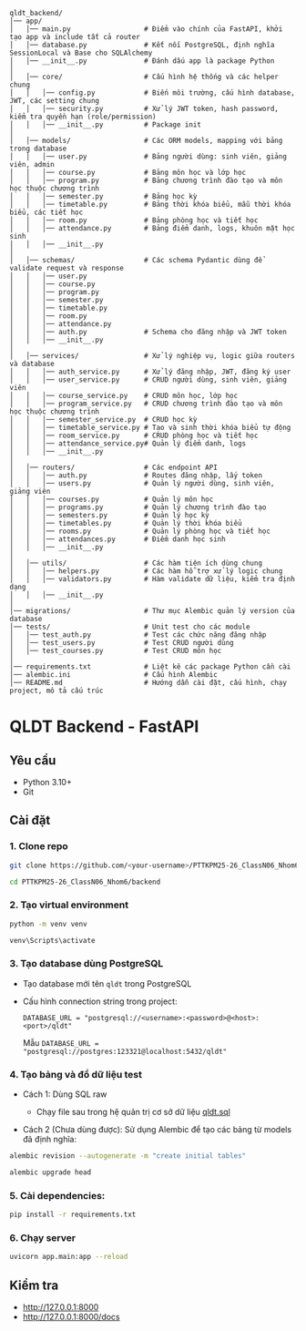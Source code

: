 ```
qldt_backend/ 
│── app/ 
│   │── main.py                  # Điểm vào chính của FastAPI, khởi tạo app và include tất cả router
│   │── database.py              # Kết nối PostgreSQL, định nghĩa SessionLocal và Base cho SQLAlchemy
│   │── __init__.py              # Đánh dấu app là package Python
│
│   │── core/                    # Cấu hình hệ thống và các helper chung
│   │   │── config.py            # Biến môi trường, cấu hình database, JWT, các setting chung
│   │   │── security.py          # Xử lý JWT token, hash password, kiểm tra quyền hạn (role/permission)
│   │   │── __init__.py          # Package init
│
│   │── models/                  # Các ORM models, mapping với bảng trong database
│   │   │── user.py              # Bảng người dùng: sinh viên, giảng viên, admin
│   │   │── course.py            # Bảng môn học và lớp học
│   │   │── program.py           # Bảng chương trình đào tạo và môn học thuộc chương trình
│   │   │── semester.py          # Bảng học kỳ
│   │   │── timetable.py         # Bảng thời khóa biểu, mẫu thời khóa biểu, các tiết học
│   │   │── room.py              # Bảng phòng học và tiết học
│   │   │── attendance.py        # Bảng điểm danh, logs, khuôn mặt học sinh
│   │   │── __init__.py
│
│   │── schemas/                 # Các schema Pydantic dùng để validate request và response
│   │   │── user.py
│   │   │── course.py
│   │   │── program.py
│   │   │── semester.py
│   │   │── timetable.py
│   │   │── room.py
│   │   │── attendance.py
│   │   │── auth.py              # Schema cho đăng nhập và JWT token
│   │   │── __init__.py
│
│   │── services/                # Xử lý nghiệp vụ, logic giữa routers và database
│   │   │── auth_service.py      # Xử lý đăng nhập, JWT, đăng ký user
│   │   │── user_service.py      # CRUD người dùng, sinh viên, giảng viên
│   │   │── course_service.py    # CRUD môn học, lớp học
│   │   │── program_service.py   # CRUD chương trình đào tạo và môn học thuộc chương trình
│   │   │── semester_service.py  # CRUD học kỳ
│   │   │── timetable_service.py # Tạo và sinh thời khóa biểu tự động
│   │   │── room_service.py      # CRUD phòng học và tiết học
│   │   │── attendance_service.py# Quản lý điểm danh, logs
│   │   │── __init__.py
│
│   │── routers/                 # Các endpoint API
│   │   │── auth.py              # Routes đăng nhập, lấy token
│   │   │── users.py             # Quản lý người dùng, sinh viên, giảng viên
│   │   │── courses.py           # Quản lý môn học
│   │   │── programs.py          # Quản lý chương trình đào tạo
│   │   │── semesters.py         # Quản lý học kỳ
│   │   │── timetables.py        # Quản lý thời khóa biểu
│   │   │── rooms.py             # Quản lý phòng học và tiết học
│   │   │── attendances.py       # Điểm danh học sinh
│   │   │── __init__.py
│
│   │── utils/                   # Các hàm tiện ích dùng chung
│   │   │── helpers.py           # Các hàm hỗ trợ xử lý logic chung
│   │   │── validators.py        # Hàm validate dữ liệu, kiểm tra định dạng
│   │   │── __init__.py
│
│── migrations/                  # Thư mục Alembic quản lý version của database
│── tests/                       # Unit test cho các module
│   │── test_auth.py             # Test các chức năng đăng nhập
│   │── test_users.py            # Test CRUD người dùng
│   │── test_courses.py          # Test CRUD môn học
│
│── requirements.txt             # Liệt kê các package Python cần cài
│── alembic.ini                  # Cấu hình Alembic
│── README.md                    # Hướng dẫn cài đặt, cấu hình, chạy project, mô tả cấu trúc
```

# QLDT Backend - FastAPI

## Yêu cầu
- Python 3.10+
- Git

## Cài đặt
### 1. Clone repo

```bash
git clone https://github.com/<your-username>/PTTKPM25-26_ClassN06_Nhom6.git
```
```bash
cd PTTKPM25-26_ClassN06_Nhom6/backend
```

### 2. Tạo virtual environment

```bash 
python -m venv venv
```

```bash 
venv\Scripts\activate
```

### 3. Tạo database dùng PostgreSQL
- Tạo database mới tên `qldt` trong PostgreSQL
- Cấu hình connection string trong project:

    `DATABASE_URL = "postgresql://<username>:<password>@<host>:<port>/qldt"`

    Mẫu `DATABASE_URL = "postgresql://postgres:123321@localhost:5432/qldt"`

### 4. Tạo bảng và đổ dữ liệu test
- Cách 1: Dùng SQL raw
    - Chạy file sau trong hệ quản trị cơ sở dữ liệu
        [qldt.sql](backend/qldt.sql)

- Cách 2 (Chưa dùng được): Sử dụng Alembic để tạo các bảng từ models đã định nghĩa:

```bash
alembic revision --autogenerate -m "create initial tables"
```
```bash
alembic upgrade head
```
### 5. Cài dependencies:

```bash 
pip install -r requirements.txt
```
### 6. Chạy server

```bash 
uvicorn app.main:app --reload
```
## Kiểm tra
- http://127.0.0.1:8000
- http://127.0.0.1:8000/docs